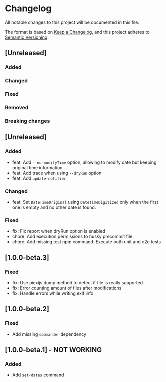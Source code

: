 # Changelog
All notable changes to this project will be documented in this file.

The format is based on [Keep a Changelog](https://keepachangelog.com/en/1.0.0/),
and this project adheres to [Semantic Versioning](https://semver.org/spec/v2.0.0.html).

## [Unreleased]
### Added
### Changed
### Fixed
### Removed
### Breaking changes

## [Unreleased]

### Added
- feat: Add `--no-modifyTime` option, allowing to modify date but keeping original time information.
- feat: Add trace when using `--dryRun` option
- feat: Add `update-notifier`

### Changed
- feat: Set `DateTimeOriginal` using `DateTimeDigitized` only when the first one is empty and no other date is found.

### Fixed
- fix: Fix report when dryRun option is enabled
- chore: Add execution permissions to husky precommit file
- chore: Add missing test npm command. Execute both unit and e2e tests

## [1.0.0-beta.3]
### Fixed
- fix: Use piexijs dump method to detect if file is really supported
- fix: Error counting amount of files after modifications
- fix: Handle errors while writing exif info

## [1.0.0-beta.2]
### Fixed
- Add missing `commander` dependency

## [1.0.0-beta.1] - __NOT WORKING__
### Added
- Add `set-dates` command
